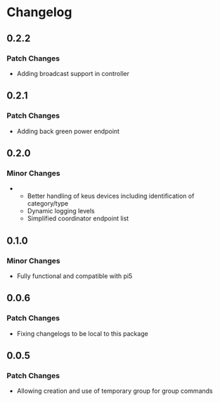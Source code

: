 # Changelog

## 0.2.2

### Patch Changes

- Adding broadcast support in controller

## 0.2.1

### Patch Changes

- Adding back green power endpoint

## 0.2.0

### Minor Changes

-   - Better handling of keus devices including identification of category/type
    - Dynamic logging levels
    - Simplified coordinator endpoint list

## 0.1.0

### Minor Changes

- Fully functional and compatible with pi5

## 0.0.6

### Patch Changes

- Fixing changelogs to be local to this package

## 0.0.5

### Patch Changes

- Allowing creation and use of temporary group for group commands
